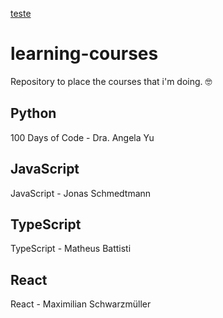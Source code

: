 [teste](#react)

# learning-courses

Repository to place the courses that i'm doing. 🤓

## Python

100 Days of Code - Dra. Angela Yu

## JavaScript

JavaScript - Jonas Schmedtmann

## TypeScript

TypeScript - Matheus Battisti

## React

React - Maximilian Schwarzmüller
